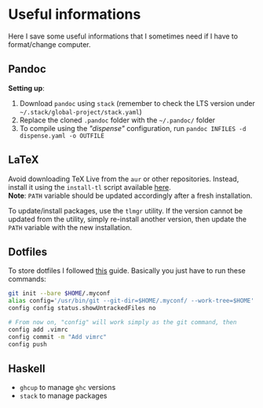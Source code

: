 # Useful informations

Here I save some useful informations that I sometimes need if I have to format/change computer.

## Pandoc
**Setting up**:
1. Download `pandoc` using `stack` (remember to check the LTS version under `~/.stack/global-project/stack.yaml`)
2. Replace the cloned `.pandoc` folder with the `~/.pandoc/` folder
3. To compile using the *"dispense"* configuration, run `pandoc INFILES -d dispense.yaml -o OUTFILE`

## LaTeX
Avoid downloading TeX Live from the `aur` or other repositories.
Instead, install it using the `install-tl` script available [here](https://tug.org/texlive/acquire-netinstall.html).  
**Note**: `PATH` variable should be updated accordingly after a fresh installation.

To update/install packages, use the `tlmgr` utility. If the version cannot be updated from the utility, simply re-install another version, then update the `PATH` variable with the new installation.

## Dotfiles
To store dotfiles I followed [this](https://news.ycombinator.com/item?id=11070797) guide. Basically you just have to run these commands:
```bash
git init --bare $HOME/.myconf
alias config='/usr/bin/git --git-dir=$HOME/.myconf/ --work-tree=$HOME'
config config status.showUntrackedFiles no

# From now on, "config" will work simply as the git command, then
config add .vimrc
config commit -m "Add vimrc"
config push
```

## Haskell
* `ghcup` to manage `ghc` versions
* `stack` to manage packages
